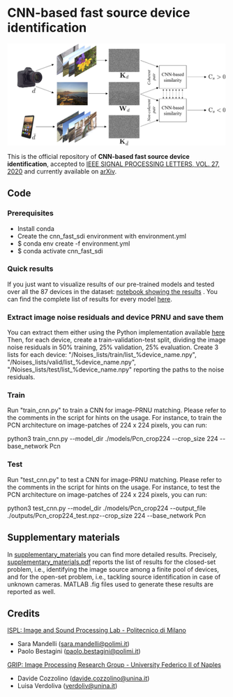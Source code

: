# CNN-based fast source device identification
<img src="assets/cnn_training.png" width="500">

This is the official repository of **CNN-based fast source device identification**,
accepted to [IEEE SIGNAL PROCESSING LETTERS, VOL. 27, 2020](https://ieeexplore.ieee.org/xpl/RecentIssue.jsp?punumber=97) and currently available on [arXiv](https://arxiv.org/pdf/2001.11847.pdf).


## Code

### Prerequisites

- Install conda
- Create the cnn_fast_sdi environment with environment.yml
- $ conda env create -f environment.yml
- $ conda activate cnn_fast_sdi

### Quick results
If you just want to visualize results of our pre-trained models and tested over all the 87 devices in the dataset:
[notebook showing the results](show_results.ipymb) .
You can find the complete list of results for every model [here](outputs/).

### Extract image noise residuals and device PRNU and save them 
You can extract them either using the Python implementation available [here](https://github.com/polimi-ispl/prnu-python)
Then, for each device, create a train-validation-test split, dividing the image noise residuals in 50% training, 25% validation, 25% evaluation.
Create 3 lists for each device: "/Noises_lists/train/list_%device_name.npy", "/Noises_lists/valid/list_%device_name.npy", "/Noises_lists/test/list_%device_name.npy" reporting the paths to the noise residuals.

### Train

Run "train_cnn.py" to train a CNN for image-PRNU matching. 
Please refer to the comments in the script for hints on the usage.
For instance, to train the PCN architecture on image-patches of 224 x 224 pixels, you can run:

python3 train_cnn.py --model_dir ./models/Pcn_crop224 --crop_size 224 --base_network Pcn

### Test

Run "test_cnn.py" to test a CNN for image-PRNU matching. 
Please refer to the comments in the script for hints on the usage.
For instance, to test the PCN architecture on image-patches of 224 x 224 pixels, you can run:

python3 test_cnn.py --model_dir ./models/Pcn_crop224 --output_file ./outputs/Pcn_crop224_test.npz--crop_size 224 --base_network Pcn

## Supplementary materials
In [supplementary_materials](supplementary_materials) you can find more detailed results. Precisely, [supplementary_materials.pdf](supplementary_materials/supplementary_materials.pdf) reports the list of results for the closed-set problem, i.e., identifying the image source among a finite pool of devices, and for the open-set problem, i.e., tackling source identification in case of unknown cameras. MATLAB .fig files used to generate these results are reported as well.

## Credits
[ISPL: Image and Sound Processing Lab - Politecnico di Milano](http://ispl.deib.polimi.it/)
- Sara Mandelli (sara.mandelli@polimi.it)
- Paolo Bestagini (paolo.bestagini@polimi.it) 

[GRIP: Image Processing Research Group - University Federico II of Naples](http://www.grip.unina.it/)
- Davide Cozzolino (davide.cozzolino@unina.it)
- Luisa Verdoliva (verdoliv@unina.it)
